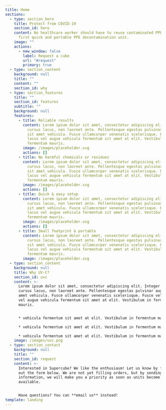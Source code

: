 ```yaml
---
title: Home
sections:
  - type: section_hero
    title: Protect from COVID-19
    section_id: hero
    content: No healthcare worker should have to reuse contaminated PPE. The world's
      first quick and portable PPE decontamination unit.
    image: ""
    actions:
      - new_window: false
        label: Request a cube
        url: "#request"
        primary: true
  - type: section_content
    background: null
    title: ""
    content: ""
    section_id: why
  - type: section_features
    title: ""
    section_id: features
    subtitle: ""
    background: null
    features:
      - title: Reliable results
        content: Lorem ipsum dolor sit amet, consectetur adipiscing elit. Integer quis
          cursus lacus, non laoreet ante. Pellentesque egestas pulvinar augue
          sit amet vehicula. Fusce ullamcorper venenatis scelerisque. Fusce vel
          lacus vel augue vehicula fermentum sit amet at elit. Vestibulum in
          fermentum mauris.
        image: /images/placeholder.svg
        actions: []
      - title: No harmful chemicals or residues
        content: Lorem ipsum dolor sit amet, consectetur adipiscing elit. Integer quis
          cursus lacus, non laoreet ante. Pellentesque egestas pulvinar augue
          sit amet vehicula. Fusce ullamcorper venenatis scelerisque. Fusce vel
          lacus vel augue vehicula fermentum sit amet at elit. Vestibulum in
          fermentum mauris.
        image: /images/placeholder.svg
        actions: []
      - title: Quick & easy setup
        content: Lorem ipsum dolor sit amet, consectetur adipiscing elit. Integer quis
          cursus lacus, non laoreet ante. Pellentesque egestas pulvinar augue
          sit amet vehicula. Fusce ullamcorper venenatis scelerisque. Fusce vel
          lacus vel augue vehicula fermentum sit amet at elit. Vestibulum in
          fermentum mauris.
        image: /images/placeholder.svg
        actions: []
      - title: Small footprint & portable
        content: Lorem ipsum dolor sit amet, consectetur adipiscing elit. Integer quis
          cursus lacus, non laoreet ante. Pellentesque egestas pulvinar augue
          sit amet vehicula. Fusce ullamcorper venenatis scelerisque. Fusce vel
          lacus vel augue vehicula fermentum sit amet at elit. Vestibulum in
          fermentum mauris.
        image: /images/placeholder.svg
  - type: section_content
    background: null
    title: Why UV-C?
    section_id: uvc
    content: >-
      Lorem ipsum dolor sit amet, consectetur adipiscing elit. Integer quis
      cursus lacus, non laoreet ante. Pellentesque egestas pulvinar augue sit
      amet vehicula. Fusce ullamcorper venenatis scelerisque. Fusce vel lacus
      vel augue vehicula fermentum sit amet at elit. Vestibulum in fermentum
      mauris.


      * vehicula fermentum sit amet at elit. Vestibulum in fermentum mauris

      * vehicula fermentum sit amet at elit. Vestibulum in fermentum mauris

      * vehicula fermentum sit amet at elit. Vestibulum in fermentum mauris
    image: /images/uvc.png
  - type: section_contact
    background: null
    title: ""
    section_id: request
    content: >-
      Interested in Supercube? We like the enthusiasm! Let us know by filling
      out the form below. We are not yet filling orders, but by sending us your
      information, we will make you a priority as soon as units become
      available.


      Have questions? You can **email us** instead!
template: landing
---
```

